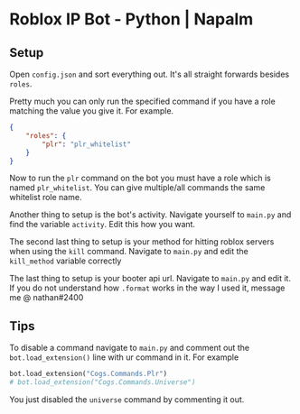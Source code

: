 # Roblox IP Bot - Python | Napalm

## Setup
Open `config.json` and sort everything out. It's all straight forwards besides `roles`.

Pretty much you can only run the specified command if you have a role matching the value you give it. For example.

```json
{
    "roles": {
        "plr": "plr_whitelist"
    }
}
```
Now to run the `plr` command on the bot you must have a role which is named `plr_whitelist`. You can give multiple/all commands the same whitelist role name.

Another thing to setup is the bot's activity. Navigate yourself to `main.py` and find the variable `activity`. Edit this how you want.

The second last thing to setup is your method for hitting roblox servers when using the `kill` command. Navigate to `main.py` and edit the `kill_method` variable correctly

The last thing to setup is your booter api url. Navigate to `main.py` and edit it. If you do not understand how `.format` works in the way I used it, message me @ nathan#2400


## Tips
To disable a command navigate to `main.py` and comment out the `bot.load_extension()` line with ur command in it. For example
```python
bot.load_extension("Cogs.Commands.Plr")
# bot.load_extension("Cogs.Commands.Universe")
```
You just disabled the `universe` command by commenting it out.
